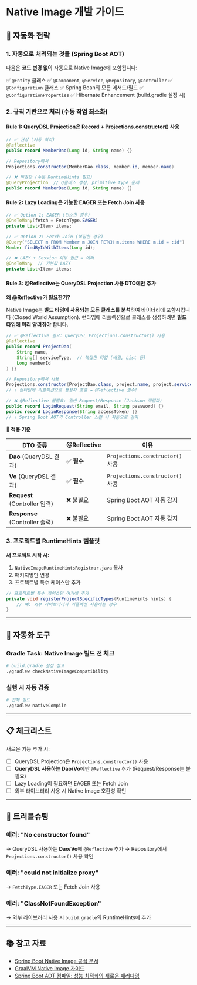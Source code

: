 # Native Image 개발 가이드

## 🎯 자동화 전략

### 1. 자동으로 처리되는 것들 (Spring Boot AOT)
다음은 **코드 변경 없이** 자동으로 Native Image에 포함됩니다:

✅ `@Entity` 클래스
✅ `@Component`, `@Service`, `@Repository`, `@Controller`
✅ `@Configuration` 클래스
✅ Spring Bean의 모든 메서드/필드
✅ `@ConfigurationProperties`
✅ Hibernate Enhancement (build.gradle 설정 시)

### 2. 규칙 기반으로 처리 (수동 작업 최소화)

#### Rule 1: QueryDSL Projection은 Record + Projections.constructor() 사용
```java
// ✅ 권장 (자동 처리)
@Reflective
public record MemberDao(Long id, String name) {}

// Repository에서
Projections.constructor(MemberDao.class, member.id, member.name)
```

```java
// ❌ 비권장 (수동 RuntimeHints 필요)
@QueryProjection  // Q클래스 생성, primitive type 문제
public record MemberDao(Long id, String name) {}
```

#### Rule 2: Lazy Loading은 가능한 EAGER 또는 Fetch Join 사용
```java
// ✅ Option 1: EAGER (단순한 경우)
@OneToMany(fetch = FetchType.EAGER)
private List<Item> items;

// ✅ Option 2: Fetch Join (복잡한 경우)
@Query("SELECT m FROM Member m JOIN FETCH m.items WHERE m.id = :id")
Member findByIdWithItems(Long id);
```

```java
// ❌ LAZY + Session 외부 접근 = 에러
@OneToMany  // 기본값 LAZY
private List<Item> items;
```

#### Rule 3: @Reflective는 QueryDSL Projection 사용 DTO에만 추가

**왜 @Reflective가 필요한가?**

Native Image는 **빌드 타임에 사용되는 모든 클래스를 분석**하여 바이너리에 포함시킵니다 (Closed World Assumption).
런타임에 리플렉션으로 클래스를 생성하려면 **빌드 타임에 미리 알려줘야** 합니다.

```java
// ✅ @Reflective 필요: QueryDSL Projections.constructor() 사용
@Reflective
public record ProjectDao(
    String name,
    String[] serviceType,  // 복잡한 타입 (배열, List 등)
    Long memberId
) {}

// Repository에서 사용
Projections.constructor(ProjectDao.class, project.name, project.serviceType, member.id)
// ↑ 런타임에 리플렉션으로 생성자 호출 → @Reflective 필수!
```

```java
// ❌ @Reflective 불필요: 일반 Request/Response (Jackson 직렬화)
public record LoginRequest(String email, String password) {}
public record LoginResponse(String accessToken) {}
// ↑ Spring Boot AOT가 Controller 스캔 시 자동으로 감지
```

**📌 적용 기준**

| DTO 종류 | @Reflective | 이유 |
|---------|-------------|------|
| **Dao** (QueryDSL 결과) | ✅ **필수** | `Projections.constructor()` 사용 |
| **Vo** (QueryDSL 결과) | ✅ **필수** | `Projections.constructor()` 사용 |
| **Request** (Controller 입력) | ❌ 불필요 | Spring Boot AOT 자동 감지 |
| **Response** (Controller 출력) | ❌ 불필요 | Spring Boot AOT 자동 감지 |

### 3. 프로젝트별 RuntimeHints 템플릿

**새 프로젝트 시작 시:**
1. `NativeImageRuntimeHintsRegistrar.java` 복사
2. 패키지명만 변경
3. 프로젝트별 특수 케이스만 추가

```java
// 프로젝트별 특수 케이스만 여기에 추가
private void registerProjectSpecificTypes(RuntimeHints hints) {
    // 예: 외부 라이브러리가 리플렉션 사용하는 경우
}
```

---

## 🔧 자동화 도구

### Gradle Task: Native Image 빌드 전 체크
```bash
# build.gradle 설정 참고
./gradlew checkNativeImageCompatibility
```

### 실행 시 자동 검증
```bash
# 전체 빌드
./gradlew nativeCompile
```

---

## 📋 체크리스트

새로운 기능 추가 시:

- [ ] QueryDSL Projection은 `Projections.constructor()` 사용
- [ ] **QueryDSL 사용하는 Dao/Vo**에만 `@Reflective` 추가 (Request/Response는 불필요)
- [ ] Lazy Loading이 필요하면 EAGER 또는 Fetch Join
- [ ] 외부 라이브러리 사용 시 Native Image 호환성 확인

---

## 🚨 트러블슈팅

### 에러: "No constructor found"
→ QueryDSL 사용하는 **Dao/Vo**에 `@Reflective` 추가
→ Repository에서 `Projections.constructor()` 사용 확인

### 에러: "could not initialize proxy"
→ `FetchType.EAGER` 또는 Fetch Join 사용

### 에러: "ClassNotFoundException"
→ 외부 라이브러리 사용 시 `build.gradle`의 RuntimeHints에 추가

---

## 📚 참고 자료

- [Spring Boot Native Image 공식 문서](https://docs.spring.io/spring-boot/docs/current/reference/html/native-image.html)
- [GraalVM Native Image 가이드](https://www.graalvm.org/latest/reference-manual/native-image/)
- [Spring Boot AOT 컴파일: 성능 최적화의 새로운 패러다임](https://digitalbourgeois.tistory.com/324)
